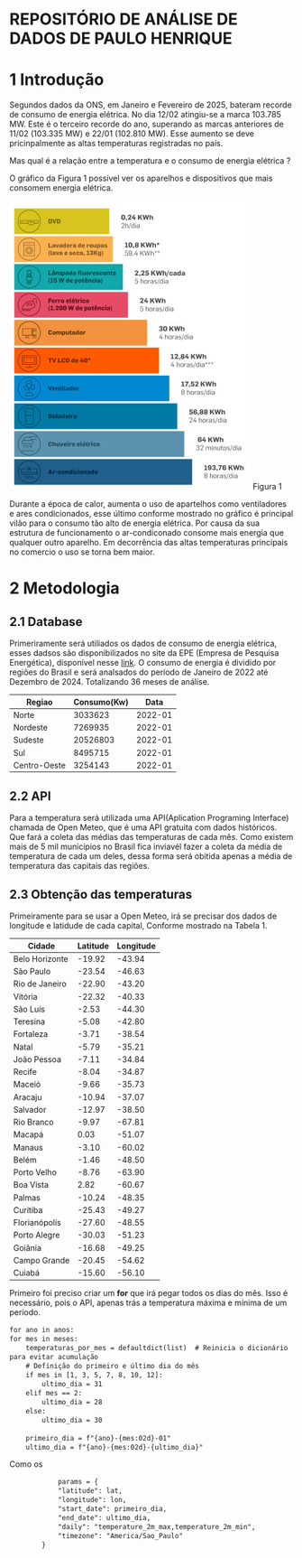 # REPOSITÓRIO DE ANÁLISE DE DADOS DE PAULO HENRIQUE


# 1 Introdução



Segundos dados da ONS, em Janeiro e Fevereiro de 2025, bateram recorde de consumo de
energia elétrica. No dia 12/02 atingiu-se a marca 103.785 MW. Este é o terceiro recorde do ano, superando as 
marcas anteriores de 11/02 (103.335 MW) e 22/01 (102.810 MW). Esse aumento se deve pricinpalmente
as altas temperaturas registradas no país. 

Mas qual é a relação entre a temperatura e o consumo de energia elétrica ? 

O gráfico da Figura 1 possível ver  os aparelhos e dispositivos que mais consomem 
energia elétrica.



![Imagem](https://raw.githubusercontent.com/PHFernandes9/Consumo_clima/refs/heads/main/consumo.png)
                            Figura 1


Durante a época de calor, aumenta o uso  de apartelhos como ventiladores 
e ares condicionados, esse último conforme mostrado no gráfico é principal 
vilão para o consumo tão alto de energia elétrica. Por causa da sua estrutura
de funcionamento o ar-condiconado consome mais energia que qualquer outro aparelho.
Em decorrência das altas temperaturas principais no comercio o uso se torna bem maior.


# 2 Metodologia 
## 2.1 Database

Primeriramente será utiliados os dados de consumo de energia elétrica, 
esses dadsos são disponibilizados no site da EPE (Empresa de Pesquisa Energética),
disponível nesse  [link](https://www.epe.gov.br/pt/publicacoes-dados-abertos/publicacoes/consumo-de-energia-eletrica).
O consumo de energia é dividido por regiões do Brasil e será analsados do período de Janeiro de
2022 até Dezembro de 2024. Totalizando 36 meses de análise.

| Regiao       | Consumo(Kw) | Data |
|--------------|-------------|--|
| Norte        | 3033623     | 2022-01 |
| Nordeste     |7269935| 2022-01 |
| Sudeste      |20526803| 2022-01  |
| Sul          |8495715|  2022-01 |
| Centro-Oeste |3254143|  2022-01 |


## 2.2 API 
Para a temperatura será utilizada uma API(Aplication Programing Interface) chamada de 
Open Meteo, que é uma API gratuita com dados históricos. Que fará a coleta das médias das temperaturas de cada mês. Como existem mais de 5 mil municípios
no Brasil fica inviavél fazer a coleta da média de temperatura de cada um deles, dessa forma
será obitida apenas a média de temperatura das capitais das regiões. 

## 2.3 Obtenção das temperaturas
Primeiramente para se usar a Open Meteo, irá se precisar dos dados de longitude e
latidude de cada capital, Conforme mostrado na Tabela 1.

| Cidade          | Latitude  | Longitude  |
|--------------- |----------|------------|
| Belo Horizonte | -19.92   | -43.94     |
| São Paulo      | -23.54   | -46.63     |
| Rio de Janeiro | -22.90   | -43.20     |
| Vitória        | -22.32   | -40.33     |
| São Luís       | -2.53    | -44.30     |
| Teresina       | -5.08    | -42.80     |
| Fortaleza      | -3.71    | -38.54     |
| Natal          | -5.79    | -35.21     |
| João Pessoa    | -7.11    | -34.84     |
| Recife        | -8.04    | -34.87     |
| Maceió         | -9.66    | -35.73     |
| Aracaju        | -10.94   | -37.07     |
| Salvador       | -12.97   | -38.50     |
| Rio Branco     | -9.97    | -67.81     |
| Macapá         | 0.03     | -51.07     |
| Manaus         | -3.10    | -60.02     |
| Belém          | -1.46    | -48.50     |
| Porto Velho    | -8.76    | -63.90     |
| Boa Vista      | 2.82     | -60.67     |
| Palmas         | -10.24   | -48.35     |
| Curitiba       | -25.43   | -49.27     |
| Florianópolis  | -27.60   | -48.55     |
| Porto Alegre   | -30.03   | -51.23     |
| Goiânia        | -16.68   | -49.25     |
| Campo Grande   | -20.45   | -54.62     |
| Cuiabá         | -15.60   | -56.10     |

Primeiro foi preciso criar um __for__ que irá pegar todos os dias do mês. Isso é 
necessário, pois o API, apenas trás  a temperatura máxima e mínima de um período. 

    for ano in anos:
    for mes in meses:
        temperaturas_por_mes = defaultdict(list)  # Reinicia o dicionário para evitar acumulação
        # Definição do primeiro e último dia do mês
        if mes in [1, 3, 5, 7, 8, 10, 12]:
            ultimo_dia = 31
        elif mes == 2:
            ultimo_dia = 28
        else:
            ultimo_dia = 30

        primeiro_dia = f"{ano}-{mes:02d}-01"
        ultimo_dia = f"{ano}-{mes:02d}-{ultimo_dia}"

Como os 

                params = {
                "latitude": lat,
                "longitude": lon,
                "start_date": primeiro_dia,
                "end_date": ultimo_dia,
                "daily": "temperature_2m_max,temperature_2m_min",
                "timezone": "America/Sao_Paulo"
            }
